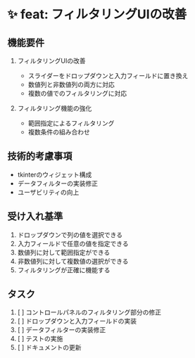 # ✨ feat: フィルタリングUIの改善

## 機能要件
1. フィルタリングUIの改善
   - スライダーをドロップダウンと入力フィールドに置き換え
   - 数値列と非数値列の両方に対応
   - 複数の値でのフィルタリングに対応

2. フィルタリング機能の強化
   - 範囲指定によるフィルタリング
   - 複数条件の組み合わせ

## 技術的考慮事項
- tkinterのウィジェット構成
- データフィルターの実装修正
- ユーザビリティの向上

## 受け入れ基準
1. ドロップダウンで列の値を選択できる
2. 入力フィールドで任意の値を指定できる
3. 数値列に対して範囲指定ができる
4. 非数値列に対して複数値の選択ができる
5. フィルタリングが正確に機能する

## タスク
1. [ ] コントロールパネルのフィルタリング部分の修正
2. [ ] ドロップダウンと入力フィールドの実装
3. [ ] データフィルターの実装修正
4. [ ] テストの実施
5. [ ] ドキュメントの更新
